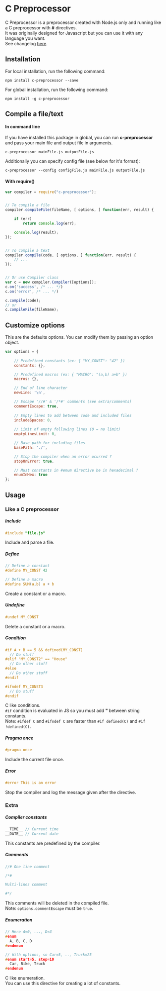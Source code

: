 C Preprocessor
===============

C Preprocessor is a preprocessor created with Node.js only and
running like a C preprocessor with **#** directives.  
It was originally designed for Javascript but you can use it
with any language you want.  
See changelog [here](../master/CHANGELOG.md).


## Installation

For local installation, run the following command:
```
npm install c-preprocessor --save
```

For global installation, run the following command:
```
npm install -g c-preprocessor
```


## Compile a file/text

#### In command line
If you have installed this package in global, you can run **c-preprocessor** and pass your main file and output file in arguments.
```
c-preprocessor mainFile.js outputFile.js
```

Additionally you can specify config file (see below for it's format):
```
c-preprocessor --config configFile.js mainFile.js outputFile.js
```

#### With require()
```js
var compiler = require("c-preprocessor");


// To compile a file
compiler.compileFile(fileName, [ options, ] function(err, result) {

	if (err)
		return console.log(err);

	console.log(result);
});


// To compile a text
compiler.compile(code, [ options, ] function(err, result) {
	// ...
});


// Or use Compiler class
var c = new compiler.Compiler([options]);
c.on('success', /* ... */)
c.on('error', /* ... */)

c.compile(code);
// or
c.compileFile(fileName);
```




## Customize options
This are the defaults options. You can modify them by passing an option object.
```js
var options = {
	
	// Predefined constants (ex: { "MY_CONST": "42" })
	constants: {},

	// Predefined macros (ex: { "MACRO": "(a,b) a+b" })
	macros: {},

	// End of line character
	newLine: '\n',

	// Escape '//#' & '/*#' comments (see extra/comments)
	commentEscape: true,
	
	// Empty lines to add between code and included files
	includeSpaces: 0,
	
	// Limit of empty following lines (0 = no limit)
	emptyLinesLimit: 0,

	// Base path for including files
	basePath: './',

	// Stop the compiler when an error ocurred ?
	stopOnError: true,

	// Must constants in #enum directive be in hexadecimal ?
	enumInHex: true
};
```




## Usage

### Like a C preprocessor

##### Include
```c
#include "file.js"
```
Include and parse a file.


##### Define
```c
// Define a constant
#define MY_CONST 42

// Define a macro
#define SUM(a,b) a + b
```
Create a constant or a macro.


##### Undefine
```c
#undef MY_CONST
```
Delete a constant or a macro.


##### Condition
```c
#if A + B == 5 && defined(MY_CONST)
  // Do stuff
#elif "MY_CONST2" == "House"
  // Do other stuff
#else
  // Do other stuff
#endif

#ifndef MY_CONST3
  // Do stuff
#endif
```
C like conditions.  
`#if` condition is evaluated in JS so you must add **"** between string
constants.  
Note: `#ifdef C` and `#ifndef C` are faster than `#if defined(C)` and `#if !defined(C)`.


##### Pragma once
```c
#pragma once
```
Include the current file once.


##### Error
```c
#error This is an error
```
Stop the compiler and log the message given after the directive.



### Extra

##### Compiler constants
```c
__TIME__ // Current time
__DATE__ // Current date
```
This constants are predefined by the compiler.


##### Comments
```c
//# One line comment

/*#

Multi-lines comment

#*/
```
This comments will be deleted in the compiled file.  
Note: `options.commentEscape` must be `true`.


##### Enumeration
```c
// Here A=0, ..., D=3
#enum
  A, B, C, D
#endenum

// With options, so Car=5, .., Truck=25
#enum start=5, step=10
  Car, Bike, Truck
#endenum
```
C like enumeration.  
You can use this directive for creating a lot of constants.
